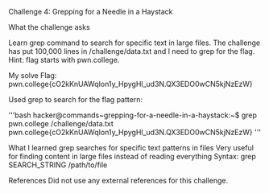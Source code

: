 Challenge 4: Grepping for a Needle in a Haystack

What the challenge asks

Learn grep command to search for specific text in large files. The challenge has put 100,000 lines in /challenge/data.txt and I need to grep for the flag. Hint: flag starts with pwn.college.

My solve
Flag: pwn.college{cO2kKnUAWqIon1y_HpygHl_ud3N.QX3EDO0wCN5kjNzEzW}

Used grep to search for the flag pattern:

'''bash
hacker@commands~grepping-for-a-needle-in-a-haystack:~$ grep pwn.college /challenge/data.txt
pwn.college{cO2kKnUAWqIon1y_HpygHl_ud3N.QX3EDO0wCN5kjNzEzW}
'''

What I learned
grep searches for specific text patterns in files
Very useful for finding content in large files instead of reading everything
Syntax: grep SEARCH_STRING /path/to/file

References
Did not use any external references for this challenge.
